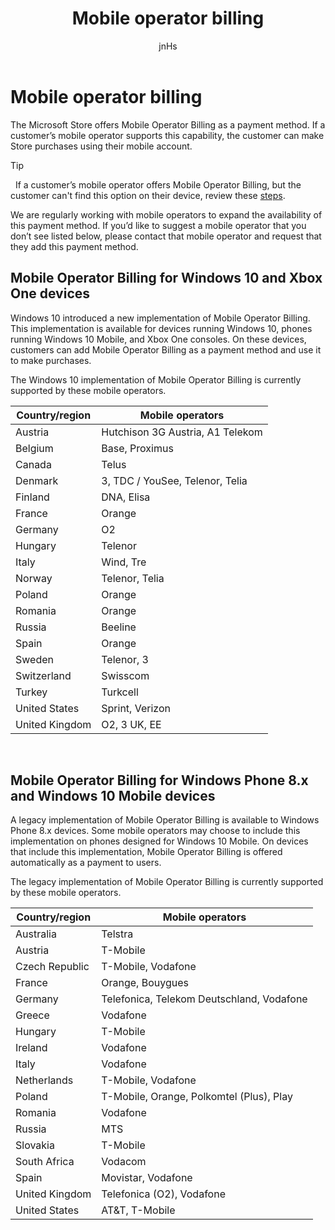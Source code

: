 ﻿---
author: jnHs
Description: The Microsoft Store offers Mobile Operator Billing as a payment method for mobile operators who support this capability.
title: Mobile operator billing
ms.assetid: C8A5A4BA-6B39-42FC-B8C4-ED1B7F774CC1
ms.author: wdg-dev-content
ms.date: 10/02/2017
ms.topic: article
ms.prod: windows
ms.technology: uwp
keywords: windows 10, uwp, mobile operators, mobile billing, mobile operator billing
---

# Mobile operator billing


The Microsoft Store offers Mobile Operator Billing as a payment method. If a customer’s mobile operator supports this capability, the customer can make Store purchases using their mobile account.

> [!TIP]
>  If a customer’s mobile operator offers Mobile Operator Billing, but the customer can't find this option on their device, review these [steps](http://go.microsoft.com/fwlink/p/?LinkId=523993).

We are regularly working with mobile operators to expand the availability of this payment method. If you’d like to suggest a mobile operator that you don’t see listed below, please contact that mobile operator and request that they add this payment method.

## Mobile Operator Billing for Windows 10 and Xbox One devices

Windows 10 introduced a new implementation of Mobile Operator Billing. This implementation is available for devices running Windows 10, phones running Windows 10 Mobile, and Xbox One consoles. On these devices, customers can add Mobile Operator Billing as a payment method and use it to make purchases. 

The Windows 10 implementation of Mobile Operator Billing is currently supported by these mobile operators.

| Country/region  | Mobile operators                 |
|-----------------|----------------------------------|
| Austria         | Hutchison 3G Austria, A1 Telekom |
| Belgium         | Base, Proximus                   |
| Canada          | Telus                            |
| Denmark         | 3, TDC / YouSee, Telenor, Telia  |
| Finland         | DNA, Elisa                       |
| France          | Orange                           |
| Germany         | O2                               |
| Hungary         | Telenor                          |
| Italy           | Wind, Tre                        |
| Norway          | Telenor, Telia                   |
| Poland          | Orange                           |
| Romania         | Orange                           |
| Russia          | Beeline                          |
| Spain           | Orange                           |
| Sweden          | Telenor, 3                       |
| Switzerland     | Swisscom                         |
| Turkey          | Turkcell                         |
| United States   | Sprint, Verizon                  |
| United Kingdom  | O2, 3 UK, EE                     |

 

## Mobile Operator Billing for Windows Phone 8.x and Windows 10 Mobile devices


A legacy implementation of Mobile Operator Billing is available to Windows Phone 8.x devices. Some mobile operators may choose to include this implementation on phones designed for Windows 10 Mobile. On devices that include this implementation, Mobile Operator Billing is offered automatically as a payment to users.

The legacy implementation of Mobile Operator Billing is currently supported by these mobile operators.

| Country/region       | Mobile operators                                                   |
|----------------------|--------------------------------------------------------------------|
| Australia            | Telstra                                                            |
| Austria              | T-Mobile                                                           |
| Czech Republic       | T-Mobile, Vodafone                                                 |
| France               | Orange, Bouygues                                                   |
| Germany              | Telefonica, Telekom Deutschland, Vodafone                          |
| Greece               | Vodafone                                                           |
| Hungary              | T-Mobile                                                           |
| Ireland              | Vodafone                                                           |
| Italy                | Vodafone                                                           |
| Netherlands          | T-Mobile, Vodafone                                                 |
| Poland               | T-Mobile, Orange, Polkomtel (Plus), Play                           |
| Romania              | Vodafone                                                           |
| Russia               | MTS                                                                |
| Slovakia             | T-Mobile                                                           |
| South Africa         | Vodacom                                                            |
| Spain                | Movistar, Vodafone                                                 |
| United Kingdom       | Telefonica (O2), Vodafone                                          |
| United States        | AT&T, T-Mobile                                                     |


 


 

 




